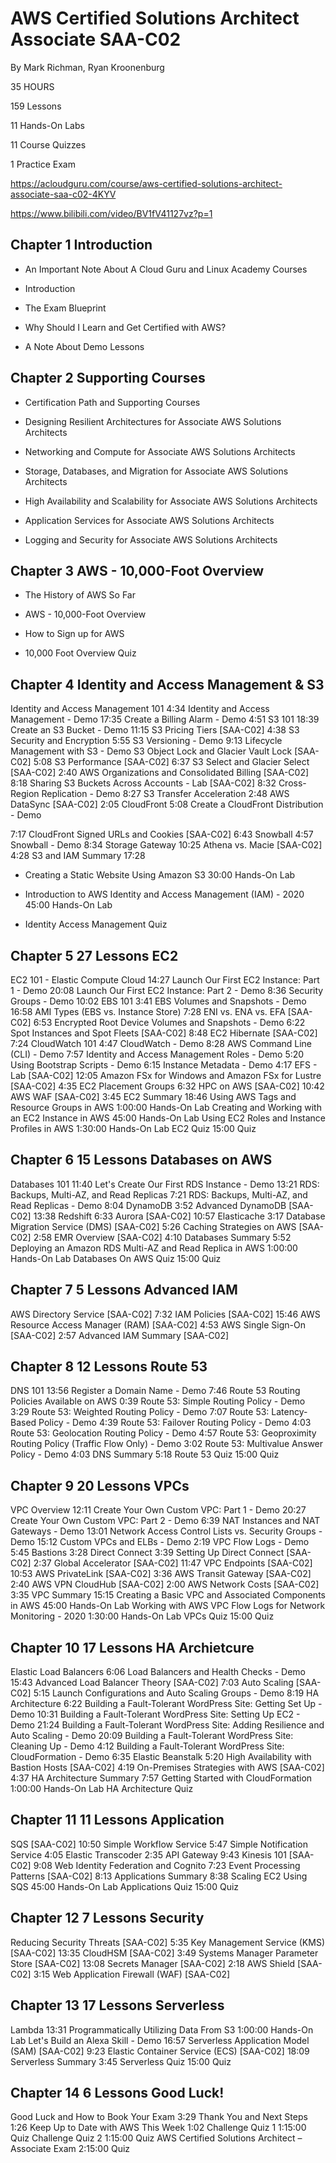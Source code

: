 # AWS Certified Solutions Architect Associate SAA-C02
By Mark Richman, Ryan Kroonenburg

35 HOURS

159 Lessons 

11 Hands-On Labs 

11 Course Quizzes 

1 Practice Exam

https://acloudguru.com/course/aws-certified-solutions-architect-associate-saa-c02-4KYV

https://www.bilibili.com/video/BV1fV41127vz?p=1

## Chapter 1 Introduction

- An Important Note About A Cloud Guru and Linux Academy Courses

- Introduction

- The Exam Blueprint

- Why Should I Learn and Get Certified with AWS?

- A Note About Demo Lessons

## Chapter 2 Supporting Courses

- Certification Path and Supporting Courses

- Designing Resilient Architectures for Associate AWS Solutions Architects

- Networking and Compute for Associate AWS Solutions Architects

- Storage, Databases, and Migration for Associate AWS Solutions Architects

- High Availability and Scalability for Associate AWS Solutions Architects

- Application Services for Associate AWS Solutions Architects

- Logging and Security for Associate AWS Solutions Architects

## Chapter 3  AWS - 10,000-Foot Overview

- The History of AWS So Far

- AWS - 10,000-Foot Overview

- How to Sign up for AWS

- 10,000 Foot Overview Quiz


## Chapter 4 Identity and Access Management & S3
Identity and Access Management 101
4:34
Identity and Access Management - Demo
17:35
Create a Billing Alarm - Demo
4:51
S3 101
18:39
Create an S3 Bucket - Demo
11:15
S3 Pricing Tiers [SAA-C02]
4:38
S3 Security and Encryption
5:55
S3 Versioning - Demo
9:13
Lifecycle Management with S3 - Demo
S3 Object Lock and Glacier Vault Lock [SAA-C02]
5:08
S3 Performance [SAA-C02]
6:37
S3 Select and Glacier Select [SAA-C02]
2:40
AWS Organizations and Consolidated Billing [SAA-C02]
8:18
Sharing S3 Buckets Across Accounts - Lab [SAA-C02]
8:32
Cross-Region Replication - Demo
8:27
S3 Transfer Acceleration
2:48
AWS DataSync [SAA-C02]
2:05
CloudFront
5:08
Create a CloudFront Distribution - Demo

7:17
CloudFront Signed URLs and Cookies [SAA-C02]
6:43
Snowball
4:57
Snowball - Demo
8:34
Storage Gateway
10:25
Athena vs. Macie [SAA-C02]
4:28
S3 and IAM Summary
17:28
- Creating a Static Website Using Amazon S3 30:00 Hands-On Lab

- Introduction to AWS Identity and Access Management (IAM) - 2020 45:00 Hands-On Lab

- Identity Access Management Quiz

## Chapter 5 27 Lessons EC2
EC2 101 - Elastic Compute Cloud
14:27
Launch Our First EC2 Instance: Part 1 - Demo
20:08
Launch Our First EC2 Instance: Part 2 - Demo
8:36
Security Groups - Demo
10:02
EBS 101
3:41
EBS Volumes and Snapshots - Demo
16:58
AMI Types (EBS vs. Instance Store)
7:28
ENI vs. ENA vs. EFA [SAA-C02]
6:53
Encrypted Root Device Volumes and Snapshots - Demo
6:22
Spot Instances and Spot Fleets [SAA-C02]
8:48
EC2 Hibernate [SAA-C02]
7:24
CloudWatch 101
4:47
CloudWatch - Demo
8:28
AWS Command Line (CLI) - Demo
7:57
Identity and Access Management Roles - Demo
5:20
Using Bootstrap Scripts - Demo
6:15
Instance Metadata - Demo
4:17
EFS - Lab [SAA-C02]
12:05
Amazon FSx for Windows and Amazon FSx for Lustre [SAA-C02]
4:35
EC2 Placement Groups
6:32
HPC on AWS [SAA-C02]
10:42
AWS WAF [SAA-C02]
3:45
EC2 Summary
18:46
Using AWS Tags and Resource Groups in AWS
1:00:00
Hands-On Lab
Creating and Working with an EC2 Instance in AWS
45:00
Hands-On Lab
Using EC2 Roles and Instance Profiles in AWS
1:30:00
Hands-On Lab
EC2 Quiz
15:00
Quiz


## Chapter 6 15 Lessons Databases on AWS


Databases 101
11:40
Let's Create Our First RDS Instance - Demo
13:21
RDS: Backups, Multi-AZ, and Read Replicas
7:21
RDS: Backups, Multi-AZ, and Read Replicas - Demo
8:04
DynamoDB
3:52
Advanced DynamoDB [SAA-C02]
13:38
Redshift
6:33
Aurora [SAA-C02]
10:57
Elasticache
3:17
Database Migration Service (DMS) [SAA-C02]
5:26
Caching Strategies on AWS [SAA-C02]
2:58
EMR Overview [SAA-C02]
4:10
Databases Summary
5:52
Deploying an Amazon RDS Multi-AZ and Read Replica in AWS
1:00:00
Hands-On Lab
Databases On AWS Quiz
15:00
Quiz

## Chapter 7 5 Lessons Advanced IAM

AWS Directory Service [SAA-C02]
7:32
IAM Policies [SAA-C02]
15:46
AWS Resource Access Manager (RAM) [SAA-C02]
4:53
AWS Single Sign-On [SAA-C02]
2:57
Advanced IAM Summary [SAA-C02]

## Chapter 8 12 Lessons Route 53


DNS 101
13:56
Register a Domain Name - Demo
7:46
Route 53 Routing Policies Available on AWS
0:39
Route 53: Simple Routing Policy - Demo
3:29
Route 53: Weighted Routing Policy - Demo
7:07
Route 53: Latency-Based Policy - Demo
4:39
Route 53: Failover Routing Policy - Demo
4:03
Route 53: Geolocation Routing Policy - Demo
4:57
Route 53: Geoproximity Routing Policy (Traffic Flow Only) - Demo
3:02
Route 53: Multivalue Answer Policy - Demo
4:03
DNS Summary
5:18
Route 53 Quiz
15:00
Quiz

## Chapter 9 20 Lessons  VPCs

VPC Overview
12:11
Create Your Own Custom VPC: Part 1 - Demo
20:27
Create Your Own Custom VPC: Part 2 - Demo
6:39
NAT Instances and NAT Gateways - Demo
13:01
Network Access Control Lists vs. Security Groups - Demo
15:12
Custom VPCs and ELBs - Demo
2:19
VPC Flow Logs - Demo
5:45
Bastions
3:28
Direct Connect
3:39
Setting Up Direct Connect [SAA-C02]
2:37
Global Accelerator [SAA-C02]
11:47
VPC Endpoints [SAA-C02]
10:53
AWS PrivateLink [SAA-C02]
3:36
AWS Transit Gateway [SAA-C02]
2:40
AWS VPN CloudHub [SAA-C02]
2:00
AWS Network Costs [SAA-C02]
3:35
VPC Summary
15:15
Creating a Basic VPC and Associated Components in AWS
45:00
Hands-On Lab
Working with AWS VPC Flow Logs for Network Monitoring - 2020
1:30:00
Hands-On Lab
VPCs Quiz
15:00
Quiz

## Chapter 10 17 Lessons HA Archietcure

Elastic Load Balancers
6:06
Load Balancers and Health Checks - Demo
15:43
Advanced Load Balancer Theory [SAA-C02]
7:03
Auto Scaling [SAA-C02]
5:15
Launch Configurations and Auto Scaling Groups - Demo
8:19
HA Architecture
6:22
Building a Fault-Tolerant WordPress Site: Getting Set Up - Demo
10:31
Building a Fault-Tolerant WordPress Site: Setting Up EC2 - Demo
21:24
Building a Fault-Tolerant WordPress Site: Adding Resilience and Auto Scaling - Demo
20:09
Building a Fault-Tolerant WordPress Site: Cleaning Up - Demo
4:12
Building a Fault-Tolerant WordPress Site: CloudFormation - Demo
6:35
Elastic Beanstalk
5:20
High Availability with Bastion Hosts [SAA-C02]
4:19
On-Premises Strategies with AWS [SAA-C02]
4:37
HA Architecture Summary
7:57
Getting Started with CloudFormation
1:00:00
Hands-On Lab
HA Architecture Quiz

## Chapter 11 11 Lessons Application


SQS [SAA-C02]
10:50
Simple Workflow Service
5:47
Simple Notification Service
4:05
Elastic Transcoder
2:35
API Gateway
9:43
Kinesis 101 [SAA-C02]
9:08
Web Identity Federation and Cognito
7:23
Event Processing Patterns [SAA-C02]
8:13
Applications Summary
8:38
Scaling EC2 Using SQS
45:00
Hands-On Lab
Applications Quiz
15:00
Quiz


## Chapter 12 7 Lessons Security
Reducing Security Threats [SAA-C02]
5:35
Key Management Service (KMS) [SAA-C02]
13:35
CloudHSM [SAA-C02]
3:49
Systems Manager Parameter Store [SAA-C02]
13:08
Secrets Manager [SAA-C02]
2:18
AWS Shield [SAA-C02]
3:15
Web Application Firewall (WAF) [SAA-C02]

## Chapter 13 17 Lessons Serverless

Lambda
13:31
Programmatically Utilizing Data From S3
1:00:00
Hands-On Lab
Let's Build an Alexa Skill - Demo
16:57
Serverless Application Model (SAM) [SAA-C02]
9:23
Elastic Container Service (ECS) [SAA-C02]
18:09
Serverless Summary
3:45
Serverless Quiz
15:00
Quiz

## Chapter 14 6 Lessons Good Luck!

Good Luck and How to Book Your Exam
3:29
Thank You and Next Steps
1:26
Keep Up to Date with AWS This Week
1:02
Challenge Quiz 1
1:15:00
Quiz
Challenge Quiz 2
1:15:00
Quiz
AWS Certified Solutions Architect – Associate Exam
2:15:00
Quiz
